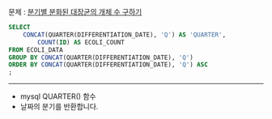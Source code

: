 문제 : [분기별 분화된 대장균의 개체 수 구하기](https://school.programmers.co.kr/learn/courses/30/lessons/299308)

```sql
SELECT
    CONCAT(QUARTER(DIFFERENTIATION_DATE), 'Q') AS 'QUARTER',
        COUNT(ID) AS ECOLI_COUNT
FROM ECOLI_DATA
GROUP BY CONCAT(QUARTER(DIFFERENTIATION_DATE), 'Q')
ORDER BY CONCAT(QUARTER(DIFFERENTIATION_DATE), 'Q') ASC
;
```
---
* mysql QUARTER() 함수
* 날짜의 분기를 반환합니다.